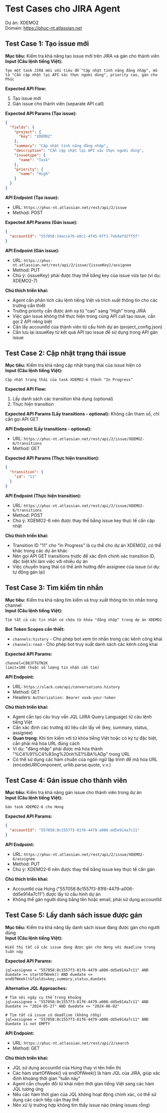 # Test Cases cho JIRA Agent

Dự án: XDEMO2  
Domain: https://phuc-nt.atlassian.net

## Test Case 1: Tạo issue mới
**Mục tiêu:** Kiểm tra khả năng tạo issue mới trên JIRA và gán cho thành viên  
**Input (Câu lệnh tiếng Việt):**
```
Tạo một task JIRA mới với tiêu đề "Cập nhật tính năng đăng nhập", mô tả "Cần cập nhật lại API xác thực người dùng", priority cao, gán cho Phúc
```

**Expected API Flow:**
1. Tạo issue mới
2. Gán issue cho thành viên (separate API call)

**Expected API Params (Tạo issue):**
```json
{
  "fields": {
    "project": {
      "key": "XDEMO2"
    },
    "summary": "Cập nhật tính năng đăng nhập",
    "description": "Cần cập nhật lại API xác thực người dùng",
    "issuetype": {
      "name": "Task"
    },
    "priority": {
      "name": "High"
    }
  }
}
```

**API Endpoint (Tạo issue):**
- URL: `https://phuc-nt.atlassian.net/rest/api/2/issue`
- Method: POST

**Expected API Params (Gán issue):**
```json
{
  "accountId": "557058:24acce7b-a0c1-4f45-97f1-7eb4afd2ff5f"
}
```

**API Endpoint (Gán issue):**
- URL: `https://phuc-nt.atlassian.net/rest/api/2/issue/{issueKey}/assignee`
- Method: PUT
- Chú ý: {issueKey} phải được thay thế bằng key của issue vừa tạo (ví dụ: XDEMO2-7)

**Chú thích triển khai:**
- Agent cần phân tích câu lệnh tiếng Việt và trích xuất thông tin cho các trường cần thiết
- Trường priority cần được ánh xạ từ "cao" sang "High" trong JIRA
- Việc gán issue không thể thực hiện trong cùng API call tạo issue, cần gọi 2 API riêng biệt
- Cần lấy accountId của thành viên từ cấu hình dự án (project_config.json)
- Cần lưu lại issueKey từ kết quả API tạo issue để sử dụng trong API gán issue

## Test Case 2: Cập nhật trạng thái issue
**Mục tiêu:** Kiểm tra khả năng cập nhật trạng thái của issue hiện có  
**Input (Câu lệnh tiếng Việt):**
```
Cập nhật trạng thái của task XDEMO2-6 thành "In Progress"
```

**Expected API Flow:**
1. Lấy danh sách các transition khả dụng (optional)
2. Thực hiện transition

**Expected API Params (Lấy transitions - optional):**
Không cần tham số, chỉ cần gọi API GET

**API Endpoint (Lấy transitions - optional):**
- URL: `https://phuc-nt.atlassian.net/rest/api/2/issue/XDEMO2-6/transitions`
- Method: GET

**Expected API Params (Thực hiện transition):**
```json
{
  "transition": {
    "id": "11"
  }
}
```

**API Endpoint (Thực hiện transition):**
- URL: `https://phuc-nt.atlassian.net/rest/api/2/issue/XDEMO2-6/transitions`
- Method: POST
- Chú ý: XDEMO2-6 nên được thay thế bằng issue key thực tế cần cập nhật

**Chú thích triển khai:**
- Transition ID "11" cho "In Progress" là cụ thể cho dự án XDEMO2, có thể khác trong các dự án khác
- Nên gọi API GET transitions trước để xác định chính xác transition ID, đặc biệt khi làm việc với nhiều dự án
- Việc chuyển trạng thái có thể ảnh hưởng đến assignee của issue (ví dụ: tự động gán lại)

## Test Case 3: Tìm kiếm tin nhắn
**Mục tiêu:** Kiểm tra khả năng tìm kiếm và truy xuất thông tin tin nhắn trong channel  
**Input (Câu lệnh tiếng Việt):**
```
Tìm tất cả các tin nhắn có chứa từ khóa "đăng nhập" trong dự án XDEMO2
```

**Bot Token Scopes cần thiết:**
- `channels:history` - Cho phép bot xem tin nhắn trong các kênh công khai
- `channels:read` - Cho phép bot truy xuất danh sách các kênh công khai

**Expected API Params:**
```
channel=C08JFTGTN2K
limit=100 (hoặc số lượng tin nhắn cần tìm)
```

**API Endpoint:**
- URL: `https://slack.com/api/conversations.history`
- Method: GET
- Headers: `Authorization: Bearer xoxb-your-token`

**Chú thích triển khai:**
- Agent cần tạo câu truy vấn JQL (JIRA Query Language) từ câu lệnh tiếng Việt
- Cần xác định các trường dữ liệu cần lấy về (key, summary, status, assignee)
- **Quan trọng**: Khi tìm kiếm với từ khóa tiếng Việt hoặc có ký tự đặc biệt, cần phải mã hóa URL đúng cách
- Ví dụ: "đăng nhập" phải được mã hóa thành "%C4%91%C4%83ng%20nh%E1%BA%ADp" trong URL
- Có thể sử dụng các hàm chuẩn của ngôn ngữ lập trình để mã hóa URL (encodeURIComponent, urllib.parse.quote, v.v.)

## Test Case 4: Gán issue cho thành viên
**Mục tiêu:** Kiểm tra khả năng gán issue cho thành viên trong dự án  
**Input (Câu lệnh tiếng Việt):**
```
Gán task XDEMO2-6 cho Hưng
```

**Expected API Params:**
```json
{
  "accountId": "557058:8c1557f3-81f6-4479-a006-dd5e914a7c11"
}
```

**API Endpoint:**
- URL: `https://phuc-nt.atlassian.net/rest/api/2/issue/XDEMO2-6/assignee`
- Method: PUT
- Chú ý: XDEMO2-6 nên được thay thế bằng issue key thực tế cần gán

**Chú thích triển khai:**
- AccountId của Hưng ("557058:8c1557f3-81f6-4479-a006-dd5e914a7c11") được lấy từ cấu hình dự án
- Không thể gán người dùng bằng tên hoặc email, phải sử dụng accountId

## Test Case 5: Lấy danh sách issue được gán
**Mục tiêu:** Kiểm tra khả năng lấy danh sách issue đang được gán cho người dùng  
**Input (Câu lệnh tiếng Việt):**
```
Hiển thị tất cả các issue đang được gán cho Hưng với deadline trong tuần này
```

**Expected API Params:**
```
jql=assignee = "557058:8c1557f3-81f6-4479-a006-dd5e914a7c11" AND duedate >= startOfWeek() AND duedate <= endOfWeek()&fields=key,summary,status,duedate
```

**Alternative JQL Approaches:**
```
# Tìm với ngày cụ thể trong khoảng
jql=assignee = "557058:8c1557f3-81f6-4479-a006-dd5e914a7c11" AND duedate >= "2024-05-27" AND duedate <= "2024-06-02"

# Tìm tất cả issue có deadline (không rỗng)
jql=assignee = "557058:8c1557f3-81f6-4479-a006-dd5e914a7c11" AND duedate is not EMPTY
```

**API Endpoint:**
- URL: `https://phuc-nt.atlassian.net/rest/api/2/search`
- Method: GET

**Chú thích triển khai:**
- JQL sử dụng accountId của Hưng thay vì tên hiển thị
- Các hàm startOfWeek() và endOfWeek() là hàm JQL của JIRA, giúp xác định khoảng thời gian "tuần này"
- Agent cần chuyển đổi từ khái niệm thời gian tiếng Việt sang các hàm JQL tương ứng
- Nếu các hàm thời gian của JQL không hoạt động chính xác, có thể sử dụng các cách tiếp cận thay thế
- Nên xử lý trường hợp không tìm thấy issue nào (mảng issues rỗng) 